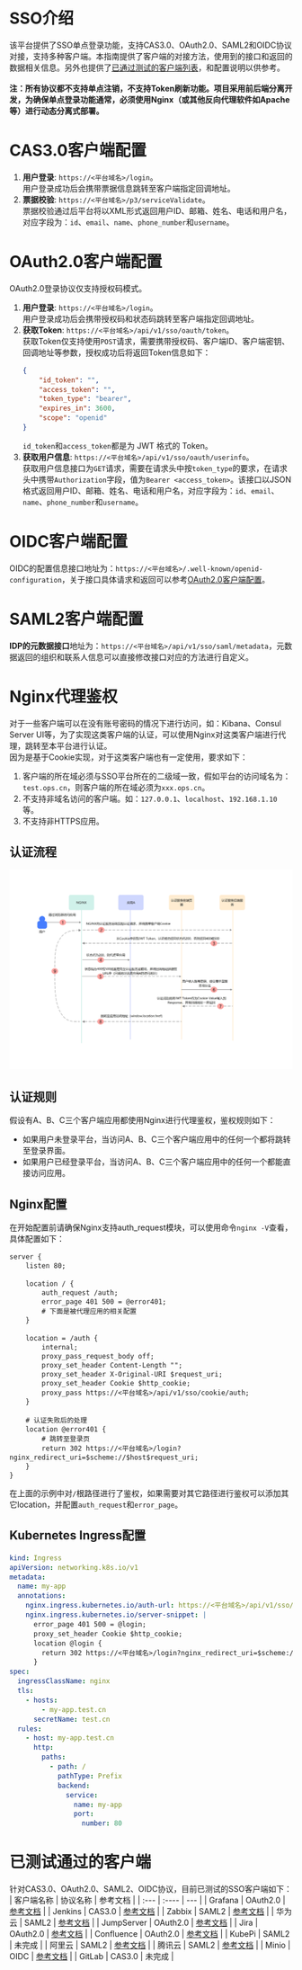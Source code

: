 # SSO介绍
该平台提供了SSO单点登录功能，支持CAS3.0、OAuth2.0、SAML2和OIDC协议对接，支持多种客户端。本指南提供了客户端的对接方法，使用到的接口和返回的数据相关信息。另外也提供了[已通过测试的客户端列表](#已测试通过的客户端)，和配置说明以供参考。  
<br>
**注：所有协议都不支持单点注销，不支持Token刷新功能。项目采用前后端分离开发，为确保单点登录功能通常，必须使用Nginx（或其他反向代理软件如Apache等）进行动态分离式部署。**
# CAS3.0客户端配置
1. **用户登录**: `https://<平台域名>/login`。  
用户登录成功后会携带票据信息跳转至客户端指定回调地址。
2. **票据校验**: `https://<平台域名>/p3/serviceValidate`。  
票据校验通过后平台将以XML形式返回用户ID、邮箱、姓名、电话和用户名，对应字段为：`id`、`email`、`name`、`phone_number`和`username`。
# OAuth2.0客户端配置
OAuth2.0登录协议仅支持授权码模式。
1. **用户登录**: `https://<平台域名>/login`。  
用户登录成功后会携带授权码和状态码跳转至客户端指定回调地址。
2. **获取Token**: `https://<平台域名>/api/v1/sso/oauth/token`。  
获取Token仅支持使用`POST`请求，需要携带授权码、客户端ID、客户端密钥、回调地址等参数，授权成功后将返回Token信息如下：
    ```json
    {
        "id_token": "",
        "access_token": "",
        "token_type": "bearer",
        "expires_in": 3600,
        "scope": "openid"
    }
    ```
    `id_token`和`access_token`都是为 JWT 格式的 Token。
3. **获取用户信息**: `https://<平台域名>/api/v1/sso/oauth/userinfo`。  
获取用户信息接口为`GET`请求，需要在请求头中按`token_type`的要求，在请求头中携带`Authorization`字段，值为`Bearer <access_token>`。该接口以JSON格式返回用户ID、邮箱、姓名、电话和用户名，对应字段为：`id`、`email`、`name`、`phone_number`和`username`。
# OIDC客户端配置
OIDC的配置信息接口地址为：`https://<平台域名>/.well-known/openid-configuration`，关于接口具体请求和返回可以参考[OAuth2.0客户端配置](#OAuth2.0客户端配置)。
# SAML2客户端配置
**IDP的元数据接口**地址为：`https://<平台域名>/api/v1/sso/saml/metadata`，元数据返回的组织和联系人信息可以直接修改接口对应的方法进行自定义。
# Nginx代理鉴权
对于一些客户端可以在没有账号密码的情况下进行访问，如：Kibana、Consul Server UI等，为了实现这类客户端的认证，可以使用Nginx对这类客户端进行代理，跳转至本平台进行认证。
<br>
因为是基于Cookie实现，对于这类客户端也有一定使用，要求如下：
1. 客户端的所在域必须与SSO平台所在的二级域一致，假如平台的访问域名为：`test.ops.cn`，则客户端的所在域必须为`xxx.ops.cn`。
2. 不支持非域名访问的客户端。如：`127.0.0.1`、`localhost`、`192.168.1.10`等。 
3. 不支持非HTTPS应用。
## 认证流程
![img.png](sso_example/img/nginx.jpg)
## 认证规则
假设有A、B、C三个客户端应用都使用Nginx进行代理鉴权，鉴权规则如下：
* 如果用户未登录平台，当访问A、B、C三个客户端应用中的任何一个都将跳转至登录界面。
* 如果用户已经登录平台，当访问A、B、C三个客户端应用中的任何一个都能直接访问应用。
## Nginx配置
在开始配置前请确保Nginx支持auth_request模块，可以使用命令`nginx -V`查看，具体配置如下：
```nginx
server {
	listen 80;

	location / {
		auth_request /auth;
		error_page 401 500 = @error401;
		# 下面是被代理应用的相关配置
	}
	
	location = /auth {
		internal;
		proxy_pass_request_body off;
		proxy_set_header Content-Length "";
		proxy_set_header X-Original-URI $request_uri;
		proxy_set_header Cookie $http_cookie;
		proxy_pass https://<平台域名>/api/v1/sso/cookie/auth;
	}

	# 认证失败后的处理
	location @error401 {
		# 跳转至登录页
		return 302 https://<平台域名>/login?nginx_redirect_uri=$scheme://$host$request_uri;
	}
}
```
在上面的示例中对`/`根路径进行了鉴权，如果需要对其它路径进行鉴权可以添加其它location，并配置`auth_request`和`error_page`。
## Kubernetes Ingress配置
```yaml
kind: Ingress
apiVersion: networking.k8s.io/v1
metadata:
  name: my-app
  annotations:
    nginx.ingress.kubernetes.io/auth-url: https://<平台域名>/api/v1/sso/cookie/auth
    nginx.ingress.kubernetes.io/server-snippet: |
      error_page 401 500 = @login;
      proxy_set_header Cookie $http_cookie;
      location @login {
        return 302 https://<平台域名>/login?nginx_redirect_uri=$scheme://$host$request_uri;
      }
spec:
  ingressClassName: nginx
  tls:
    - hosts:
        - my-app.test.cn
      secretName: test.cn
  rules:
    - host: my-app.test.cn
      http:
        paths:
          - path: /
            pathType: Prefix
            backend:
              service:
                name: my-app
                port:
                  number: 80
```
# 已测试通过的客户端
针对CAS3.0、OAuth2.0、SAML2、OIDC协议，目前已测试的SSO客户端如下：
| 客户端名称    | 协议名称     | 参考文档                                                                                                       |
| :---        |    :----    |          ---                                                                                                 |
| Grafana     | OAuth2.0    | [参考文档](https://github.com/yuyan075500/ops-api/blob/main/deploy/sso_example/grafana.md "参考文档")           |
| Jenkins     | CAS3.0      | [参考文档](https://github.com/yuyan075500/ops-api/blob/main/deploy/sso_example/jenkins.md "参考文档")           |
| Zabbix      | SAML2       | [参考文档](https://github.com/yuyan075500/ops-api/blob/main/deploy/sso_example/zabbix.md "参考文档")            |
| 华为云       | SAML2       | [参考文档](https://github.com/yuyan075500/ops-api/blob/main/deploy/sso_example/huawei_cloud.md "参考文档")      |
| JumpServer  | OAuth2.0    | [参考文档](https://github.com/yuyan075500/ops-api/blob/main/deploy/sso_example/jumpserver.md "参考文档")        |
| Jira        | OAuth2.0    | [参考文档](https://github.com/yuyan075500/ops-api/blob/main/deploy/sso_example/jira.md "参考文档")              |
| Confluence  | OAuth2.0    | [参考文档](https://github.com/yuyan075500/ops-api/blob/main/deploy/sso_example/confluence.md "参考文档")        |
| KubePi      | SAML2       | 未完成      |
| 阿里云       | SAML2       | [参考文档](https://github.com/yuyan075500/ops-api/blob/main/deploy/sso_example/aliyun.md "参考文档")            |
| 腾讯云       | SAML2       | [参考文档](https://github.com/yuyan075500/ops-api/blob/main/deploy/sso_example/tencent.md "参考文档")           |
| Minio       | OIDC        | [参考文档](https://github.com/yuyan075500/ops-api/blob/main/deploy/sso_example/oidc.md "参考文档")              |
| GitLab      | CAS3.0      | 未完成      |